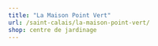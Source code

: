 ```yaml
---
title: "La Maison Point Vert"
url: /saint-calais/la-maison-point-vert/
shop: centre de jardinage
---
```


